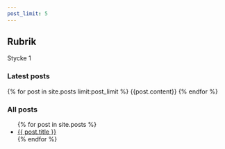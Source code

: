 ```yaml
---
post_limit: 5
---
```


## Rubrik

Stycke 1

### Latest posts

{% for post in site.posts limit:post_limit %}
	{{post.content}}
{% endfor %}

### All posts

<ul>
  {% for post in site.posts %}
    <li>
      <a href="{{ post.url }}">{{ post.title }}</a>
    </li>
  {% endfor %}
</ul>
